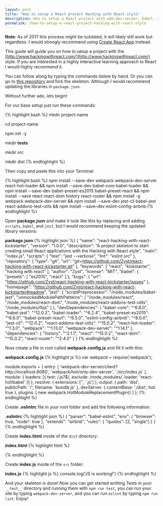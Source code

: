 ```yaml
---
layout: post
title: "How to setup a React project Hacking with React style"
description: How to setup a React project with web-dev-server, babel, and more. Hacking with React style to get you up and running as fast as possible.
permalink: /how-to-setup-a-react-project-hacking-with-react-style
---
```


**Note**: As of 2017 this process _might_ be outdated, it will likely still work but regardless. I would strongly recommend using [Create React App](https://github.com/facebookincubator/create-react-app) instead.

This guide will guide you on how to setup a project with the [http://www.hackingwithreact.com/](http://www.hackingwithreact.com/) style. If you are interested in a highly interactive learning approach to React I would highly recommend it. 

You can follow along by typing the commands below by hand. Or you can go to [this repository](https://github.com/Zyst/react-hacking-with-react-kickstarter) and fork the skeleton. Although I would recommend updating the libraries in `package.json`.

Without further ado, lets begin!

For our base setup just run these commands:

{% highlight bash %}
mkdir project-name

cd project-name

npm init -y

mkdir __tests__

mkdir src

mkdir dist
{% endhighlight %}

Then copy and paste this into your Terminal:

{% highlight bash %}
npm install --save-dev webpack webpack-dev-server react-hot-loader &&
npm install --save-dev babel-core babel-loader &&
npm install --save-dev babel-preset-es2015 babel-preset-react &&
npm install --save react react-dom history react-router &&
npm install -g webpack webpack-dev-server &&
npm install --save-dev jest-cli babel-jest react-addons-test-utils &&
npm install --save-dev eslint-config-airbnb
{% endhighlight %}

Open **package.json** and make it look like this by replacing and adding `scripts`, `babel`, and `jest`, but I would recommend keeping the updated library versions:

**package.json**
{% highlight json %}
{
  "name": "react-hacking-with-react-kickstarter",
  "version": "1.0.0",
  "description": "A project skeleton to start creating small React applications with the Hacking with React style",
  "main": "index.js",
  "scripts": {
    "test": "jest --verbose",
    "lint": "eslint src"
  },
  "repository": {
    "type": "git",
    "url": "git+https://github.com/Zyst/react-hacking-with-react-kickstarter.git"
  },
  "keywords": [
    "react",
    "kickstarter",
    "hacking with react"
  ],
  "author": "Zyst",
  "license": "MIT",
  "babel": {
    "presets": [
      "es2015",
      "react"
    ]
  },
  "bugs": {
    "url": "https://github.com/Zyst/react-hacking-with-react-kickstarter/issues"
  },
  "homepage": "https://github.com/Zyst/react-hacking-with-react-kickstarter#readme",
  "jest": {
    "scriptPreprocessor": "<rootDir>/node_modules/babel-jest",
    "unmockedModulePathPatterns": [
      "<rootDir>/node_modules/react",
      "<rootDir>/node_modules/react-dom",
      "<rootDir>/node_modules/react-addons-test-utils",
      "<rootDir>/node_modules/fbjs"
    ]
  },
  "devDependencies": {
    "babel-core": "^6.8.0",
    "babel-jest": "^12.0.2",
    "babel-loader": "^6.2.4",
    "babel-preset-es2015": "^6.6.0",
    "babel-preset-react": "^6.5.0",
    "eslint-config-airbnb": "^8.0.0",
    "jest-cli": "^12.0.2",
    "react-addons-test-utils": "^15.0.2",
    "react-hot-loader": "^1.3.0",
    "webpack": "^1.13.0",
    "webpack-dev-server": "^1.14.1"
  },
  "dependencies": {
    "history": "^2.1.1",
    "react": "^15.0.2",
    "react-dom": "^15.0.2",
    "react-router": "^2.4.0"
  }
}
{% endhighlight %}

Now create a file in root called **webpack.config.js** and fill it with this:

**webpack.config.js**
{% highlight js %}
var webpack = require('webpack');

module.exports = {
  entry: [
    'webpack-dev-server/client?http://localhost:8080',
    'webpack/hot/only-dev-server',
    './src/index.js'
  ],
  module: {
    loaders: [{
      test: /\.js?$/,
      exclude: /node_modules/,
      loader: 'react-hot!babel'
    }]
  },
  resolve: {
    extensions: ['', '.js']
  },
  output: {
    path: 'dist',
    publicPath: '/',
    filename: 'bundle.js'
  },
  devServer: {
    contentBase: './dist',
    hot: true
  },
  plugins: [
    new webpack.HotModuleReplacementPlugin()
  ]
};
{% endhighlight %}

Create **.eslintrc** file in your root folder and add the following information:

**.eslintrc**
{% highlight json %}
{
    "parser": "babel-eslint",
    "env": {
        "browser": true,
        "node": true
    },
    "extends": "airbnb",
    "rules": {
        "quotes": [2, "single"]
    }
}
{% endhighlight %}

Create **index.html** inside of the `dist` directory:

**index.html**
{% highlight html %}
<!DOCTYPE html>
<html lang="en">
    <head>
        <meta charset="UTF-8">
        <title>Title</title>
    </head>
    <body>
        <div id="app"></div>
        <script src="bundle.js"></script>
    </body>
</html>
{% endhighlight %}

Create **index.js** inside of the `src` folder:

**index.js**
{% highlight js %}
console.log('JS is working!')
{% endhighlight %}

And your skeleton is done! Now you can get started writting Tests in your `__test__` directory and running them with `npm run test`, you can run your site by typing `webpack-dev-server`, and you can run `eslint` by typing `npm run lint`. Enjoy!
